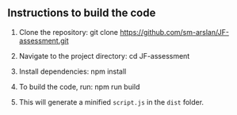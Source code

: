 ## Instructions to build the code

1. Clone the repository:
git clone https://github.com/sm-arslan/JF-assessment.git

2. Navigate to the project directory:
cd JF-assessment

3. Install dependencies:
npm install

4. To build the code, run:
npm run build

5. This will generate a minified `script.js` in the `dist` folder.